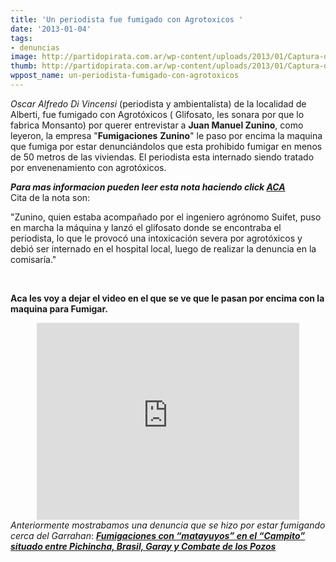 ```yaml
---
title: 'Un periodista fue fumigado con Agrotoxicos '
date: '2013-01-04'
tags:
- denuncias
image: http://partidopirata.com.ar/wp-content/uploads/2013/01/Captura-de-pantalla-completa-04012013-081202-p.m..jpg
thumb: http://partidopirata.com.ar/wp-content/uploads/2013/01/Captura-de-pantalla-completa-04012013-081202-p.m.-150x150.jpg
wppost_name: un-periodista-fumigado-con-agrotoxicos
---
```


<em>Oscar Alfredo Di Vincensi</em> (periodista y ambientalista) de la localidad de Alberti, fue fumigado con Agrotóxicos ( Glifosato, les sonara por que lo fabrica Monsanto) por querer entrevistar a <strong>Juan Manuel Zunino</strong>, como leyeron, la empresa "<strong>Fumigaciones</strong> <strong>Zunino</strong>" le paso por encima la maquina que fumiga por estar denunciándolos que esta prohibido fumigar en menos de 50 metros de las viviendas. El periodista esta internado siendo tratado por envenenamiento con agrotóxicos.

<address><strong>Para mas informacion pueden leer esta nota haciendo click <a href="http://agenciawalsh.org/aw/index.php?option=com_content&amp;view=article&amp;id=9854:alberti-rociaron-con-agrotoxico-a-periodista&amp;catid=136:dma&amp;Itemid=131">ACA</a></strong></address>Cita de la nota son:

"Zunino, quien estaba acompañado por el ingeniero agrónomo Suifet, puso en marcha la máquina y lanzó el glifosato donde se encontraba el periodista, lo que le provocó una intoxicación severa por agrotóxicos y debió ser internado en el hospital local, luego de realizar la denuncia en la comisaría."

&nbsp;

<strong>Aca les voy a dejar el video en el que se ve que le pasan por encima con la maquina para Fumigar.</strong>

<center><iframe src="http://www.youtube.com/embed/MR024T_3hK8" height="315" width="420" allowfullscreen="" frameborder="0"></iframe></center><em>Anteriormente mostrabamos una denuncia que se hizo por estar fumigando cerca del Garrahan</em>:
<em><strong>
<a href="http://partidopirata.com.ar/7939/fumigaciones-con-matayuyos-en-el-campito-situado-entre-pichincha-brasil-garay-y-combate-de-los-pozos" rel="bookmark">Fumigaciones con “matayuyos” en el “Campito” situado entre Pichincha, Brasil, Garay y Combate de los Pozos</a>
</strong></em>

&nbsp;
